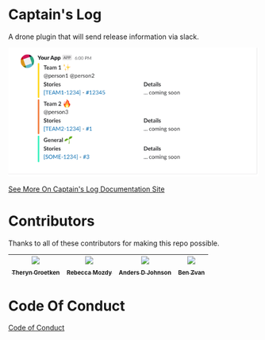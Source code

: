 # Captain's Log

A drone plugin that will send release information via slack.

![ ](./docs/static/example-output.png)

[See More On Captain's Log Documentation Site](https://target.github.io/captains-log/)

# Contributors

Thanks to all of these contributors for making this repo possible.

| [<img src="https://avatars2.githubusercontent.com/u/8508556?s=460&v=4" width="100px;"/><br /><sub><b>Theryn Groetken</b></sub>](https://github.com/therynamo) | [<img src="https://avatars1.githubusercontent.com/u/11198076?s=460&v=4" width="100px;"/><br /><sub><b>Rebecca Mozdy</b></sub>](https://github.com/remoz) | [<img src="https://avatars0.githubusercontent.com/u/615381?s=460&v=4" width="100px;"/><br /><sub><b>Anders D Johnson</b></sub>](https://github.com/AndersDJohnson) | [<img src="https://avatars1.githubusercontent.com/u/7143239?s=400&v=4" width="100px;"/><br /><sub><b>Ben Zvan</b></sub>](https://github.com/benzvan) |
| :-----------------------------------------------------------------------------------------------------------------------------------------------------------: | :------------------------------------------------------------------------------------------------------------------------------------------------------: | :----------------------------------------------------------------------------------------------------------------------------------------------------------------: | :----------------------------------------------------------------------------------------------------------------------------------------------------------------: |


# Code Of Conduct

[Code of Conduct](./CODE_OF_CONDUCT.md)
